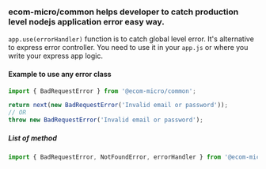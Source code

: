 ### ecom-micro/common helps developer to catch production level nodejs application error easy way.

`app.use(errorHandler)` function is to catch global level error. It's alternative to express error controller. You need to use it in your `app.js` or where you write your express app logic.

#### Example to use any error class

```JavaScript
import { BadRequestError } from '@ecom-micro/common';

return next(new BadRequestError('Invalid email or password'));
// OR
throw new BadRequestError('Invalid email or password');
```

##### List of method

```JavaScript
import { BadRequestError, NotFoundError, errorHandler } from '@ecom-micro/common';
```
